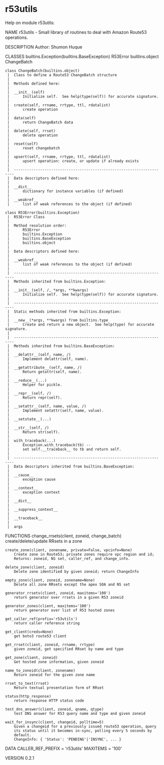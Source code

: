 # r53utils

Help on module r53utils:

NAME
    r53utils - Small library of routines to deal with Amazon Route53 operations.

DESCRIPTION
    Author: Shumon Huque

CLASSES
    builtins.Exception(builtins.BaseException)
        R53Error
    builtins.object
        ChangeBatch

    class ChangeBatch(builtins.object)
     |  Class to define a Route53 ChangeBatch structure
     |
     |  Methods defined here:
     |
     |  __init__(self)
     |      Initialize self.  See help(type(self)) for accurate signature.
     |
     |  create(self, rrname, rrtype, ttl, rdatalist)
     |      create operation
     |
     |  data(self)
     |      return ChangeBatch data
     |
     |  delete(self, rrset)
     |      delete operation
     |
     |  reset(self)
     |      reset changebatch
     |
     |  upsert(self, rrname, rrtype, ttl, rdatalist)
     |      upsert operation: create, or update if already exists
     |
     |  ----------------------------------------------------------------------
     |  Data descriptors defined here:
     |
     |  __dict__
     |      dictionary for instance variables (if defined)
     |
     |  __weakref__
     |      list of weak references to the object (if defined)

    class R53Error(builtins.Exception)
     |  R53Error Class
     |
     |  Method resolution order:
     |      R53Error
     |      builtins.Exception
     |      builtins.BaseException
     |      builtins.object
     |
     |  Data descriptors defined here:
     |
     |  __weakref__
     |      list of weak references to the object (if defined)
     |
     |  ----------------------------------------------------------------------
     |  Methods inherited from builtins.Exception:
     |
     |  __init__(self, /, *args, **kwargs)
     |      Initialize self.  See help(type(self)) for accurate signature.
     |
     |  ----------------------------------------------------------------------
     |  Static methods inherited from builtins.Exception:
     |
     |  __new__(*args, **kwargs) from builtins.type
     |      Create and return a new object.  See help(type) for accurate signature.
     |
     |  ----------------------------------------------------------------------
     |  Methods inherited from builtins.BaseException:
     |
     |  __delattr__(self, name, /)
     |      Implement delattr(self, name).
     |
     |  __getattribute__(self, name, /)
     |      Return getattr(self, name).
     |
     |  __reduce__(...)
     |      Helper for pickle.
     |
     |  __repr__(self, /)
     |      Return repr(self).
     |
     |  __setattr__(self, name, value, /)
     |      Implement setattr(self, name, value).
     |
     |  __setstate__(...)
     |
     |  __str__(self, /)
     |      Return str(self).
     |
     |  with_traceback(...)
     |      Exception.with_traceback(tb) --
     |      set self.__traceback__ to tb and return self.
     |
     |  ----------------------------------------------------------------------
     |  Data descriptors inherited from builtins.BaseException:
     |
     |  __cause__
     |      exception cause
     |
     |  __context__
     |      exception context
     |
     |  __dict__
     |
     |  __suppress_context__
     |
     |  __traceback__
     |
     |  args

FUNCTIONS
    change_rrsets(client, zoneid, change_batch)
        create/delete/update RRsets in a zone

    create_zone(client, zonename, private=False, vpcinfo=None)
        Create zone in Route53; private zones require vpc region and id;
        Returns: zoneid, NS set, caller_ref, and change_info.

    delete_zone(client, zoneid)
        Delete zone identified by given zoneid; return ChangeInfo

    empty_zone(client, zoneid, zonename=None)
        Delete all zone RRsets except the apex SOA and NS set

    generator_rrsets(client, zoneid, maxitems='100')
        return generator over rrsets in a given R53 zoneid

    generator_zones(client, maxitems='100')
        return generator over list of R53 hosted zones

    get_caller_ref(prefix='r53utils')
        return caller reference string

    get_client(creds=None)
        get boto3 route53 client

    get_rrset(client, zoneid, rrname, rrtype)
        given zoneid, get specified RRset by name and type

    get_zone(client, zoneid)
        Get hosted zone information, given zoneid

    name_to_zoneid(client, zonename)
        Return zoneid for the given zone name

    rrset_to_text(rrset)
        Return textual presentation form of RRset

    status(http_response)
        return response HTTP status code

    test_dns_answer(client, zoneid, qname, qtype)
        test DNS answer for R53 query name and type and given zoneid

    wait_for_insync(client, changeid, polltime=5)
        Given a changeid for a previously issued route53 operation, query
        its status until it becomes in-sync, polling every 5 seconds by
        default.
        ChangeInfo: { 'Status': 'PENDING'|'INSYNC', ... }

DATA
    CALLER_REF_PREFIX = 'r53utils'
    MAXITEMS = '100'

VERSION
    0.2.1
